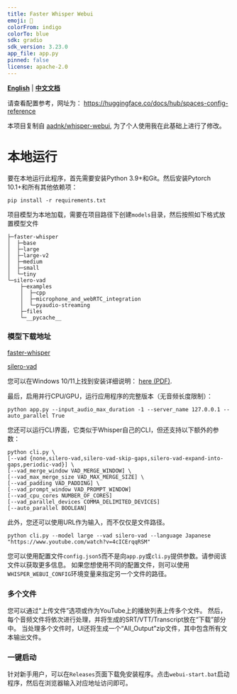 ```yaml
---
title: Faster Whisper Webui
emoji: 🚀
colorFrom: indigo
colorTo: blue
sdk: gradio
sdk_version: 3.23.0
app_file: app.py
pinned: false
license: apache-2.0
---
```

[**English**](README.md) | [**中文文档**](README_zh_CN.md)

请查看配置参考，网址为： https://huggingface.co/docs/hub/spaces-config-reference

本项目复制自 [aadnk/whisper-webui](https://gitlab.com/aadnk/whisper-webui), 为了个人使用我在此基础上进行了修改。

# 本地运行

要在本地运行此程序，首先需要安装Python 3.9+和Git。然后安装Pytorch 10.1+和所有其他依赖项：
```
pip install -r requirements.txt
```
项目模型为本地加载，需要在项目路径下创建`models`目录，然后按照如下格式放置模型文件
```
├─faster-whisper
│  ├─base
│  ├─large
│  ├─large-v2
│  ├─medium
│  ├─small
│  └─tiny
└─silero-vad
    ├─examples
    │  ├─cpp
    │  ├─microphone_and_webRTC_integration
    │  └─pyaudio-streaming
    ├─files
    └─__pycache__
```
### 模型下载地址

[faster-whisper](https://huggingface.co/guillaumekln)

[silero-vad](https://github.com/snakers4/silero-vad)

您可以在Windows 10/11上找到安装详细说明： [here (PDF)](docs/windows/install_win10_win11.pdf).

最后，启用并行CPU/GPU，运行应用程序的完整版本（无音频长度限制）：
```
python app.py --input_audio_max_duration -1 --server_name 127.0.0.1 --auto_parallel True
```

您还可以运行CLI界面，它类似于Whisper自己的CLI，但还支持以下额外的参数：
```
python cli.py \
[--vad {none,silero-vad,silero-vad-skip-gaps,silero-vad-expand-into-gaps,periodic-vad}] \
[--vad_merge_window VAD_MERGE_WINDOW] \
[--vad_max_merge_size VAD_MAX_MERGE_SIZE] \
[--vad_padding VAD_PADDING] \
[--vad_prompt_window VAD_PROMPT_WINDOW]
[--vad_cpu_cores NUMBER_OF_CORES]
[--vad_parallel_devices COMMA_DELIMITED_DEVICES]
[--auto_parallel BOOLEAN]
```
此外，您还可以使用URL作为输入，而不仅仅是文件路径。
```
python cli.py --model large --vad silero-vad --language Japanese "https://www.youtube.com/watch?v=4cICErqqRSM"
```

您可以使用配置文件`config.json5`而不是向`app.py`或`cli.py`提供参数。请参阅该文件以获取更多信息。
如果您想使用不同的配置文件，则可以使用`WHISPER_WEBUI_CONFIG`环境变量来指定另一个文件的路径。
### 多个文件


您可以通过“上传文件”选项或作为YouTube上的播放列表上传多个文件。
然后，每个音频文件将依次进行处理，并将生成的SRT/VTT/Transcript放在“下载”部分中。
当处理多个文件时，UI还将生成一个“All_Output”zip文件，其中包含所有文本输出文件。

### 一键启动
针对新手用户，可以在`Releases`页面下载免安装程序。点击`webui-start.bat`启动程序，然后在浏览器输入对应地址访问即可。